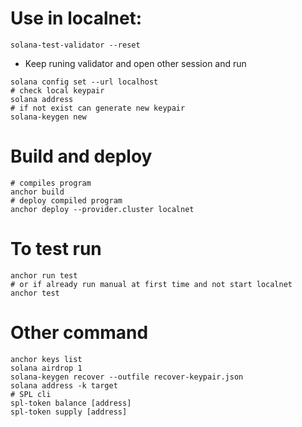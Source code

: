 # Use in localnet:

```
solana-test-validator --reset
```

- Keep runing validator and open other session and run

```
solana config set --url localhost
# check local keypair
solana address
# if not exist can generate new keypair
solana-keygen new
```

# Build and deploy

```
# compiles program
anchor build
# deploy compiled program
anchor deploy --provider.cluster localnet
```

# To test run

```
anchor run test
# or if already run manual at first time and not start localnet
anchor test
```

# Other command

```
anchor keys list
solana airdrop 1
solana-keygen recover --outfile recover-keypair.json
solana address -k target
# SPL cli
spl-token balance [address]
spl-token supply [address]
```
